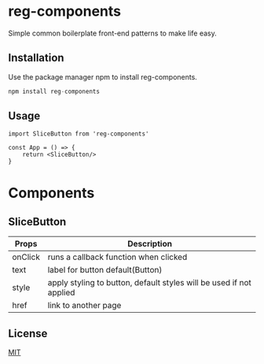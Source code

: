 # reg-components

Simple common boilerplate front-end patterns to make life easy.

## Installation

Use the package manager npm to install reg-components.

```js
npm install reg-components
```
## Usage

```JSX
import SliceButton from 'reg-components'

const App = () => {
    return <SliceButton/>
}
```

# Components

## SliceButton

Props | Description
------------- | -------------
onClick  | runs a callback function when clicked
text  | label for button default(Button)
style  | apply styling to button, default styles will be used if not applied
href  | link to another page

## License
[MIT](https://choosealicense.com/licenses/mit/)